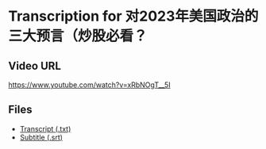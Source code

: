 # Transcription for 对2023年美国政治的三大预言（炒股必看？
## Video URL
https://www.youtube.com/watch?v=xRbNOgT__5I
 
## Files
- [Transcript (.txt)](./transcript.txt)
- [Subtitle (.srt)](./transcript.srt)
